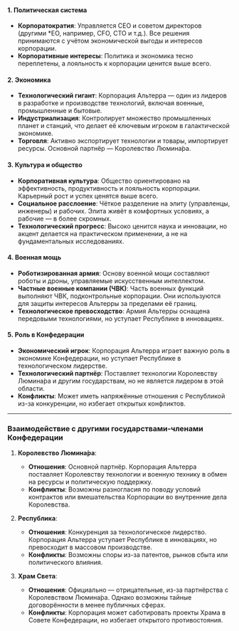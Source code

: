 #### 1. **Политическая система**

- **Корпоратократия**: Управляется CEO и советом директоров (другими *EO, например, CFO, CTO и т.д.). Все решения принимаются с учётом экономической выгоды и интересов корпорации.
- **Корпоративные интересы**: Политика и экономика тесно переплетены, а лояльность к корпорации ценится выше всего.

#### 2. **Экономика**

- **Технологический гигант**: Корпорация Альтерра — один из лидеров в разработке и производстве технологий, включая военные, промышленные и бытовые.
- **Индустриализация**: Контролирует множество промышленных планет и станций, что делает её ключевым игроком в галактической экономике.
- **Торговля**: Активно экспортирует технологии и товары, импортирует ресурсы. Основной партнёр — Королевство Люмина́ра.

#### 3. **Культура и общество**

- **Корпоративная культура**: Общество ориентировано на эффективность, продуктивность и лояльность корпорации. Карьерный рост и успех ценятся выше всего.
- **Социальное расслоение**: Чёткое разделение на элиту (управленцы, инженеры) и рабочих. Элита живёт в комфортных условиях, а рабочие — в более скромных.
- **Технологический прогресс**: Высоко ценится наука и инновации, но акцент делается на практическом применении, а не на фундаментальных исследованиях.

#### 4. **Военная мощь**

- **Роботизированная армия**: Основу военной мощи составляют роботы и дроны, управляемые искусственным интеллектом.
- **Частные военные компании (ЧВК)**: Часть военных функций выполняют ЧВК, подконтрольные корпорации. Они используются для защиты интересов Альтерры за пределами её границ.
- **Технологическое превосходство**: Армия Альтерры оснащена передовыми технологиями, но уступает Республике в инновациях.

#### 5. **Роль в Конфедерации**

- **Экономический игрок**: Корпорация Альтерра играет важную роль в экономике Конфедерации, но уступает Республике в технологическом лидерстве.
- **Технологический партнёр**: Поставляет технологии Королевству Люмина́ра и другим государствам, но не является лидером в этой области.
- **Конфликты**: Может иметь напряжённые отношения с Республикой из-за конкуренции, но избегает открытых конфликтов.

---
### **Взаимодействие с другими государствами-членами Конфедерации**

1. **Королевство Люмина́ра**:
    - **Отношения**: Основной партнёр. Корпорация Альтерра поставляет Королевству технологии и военную технику в обмен на ресурсы и политическую поддержку.
    - **Конфликты**: Возможны разногласия по поводу условий контрактов или вмешательства Корпорации во внутренние дела Королевства.
      
2. **Республика**:
    - **Отношения**: Конкуренция за технологическое лидерство. Корпорация Альтерра уступает Республике в инновациях, но превосходит в массовом производстве.
    - **Конфликты**: Возможны споры из-за патентов, рынков сбыта или политического влияния.
      
3. **Храм Света**:
    - **Отношения**: Официально — отрицательные, из-за партнёрства с Королевством Люмина́ра. Однако возможны тайные договорённости в менее публичных сферах.
    - **Конфликты**: Корпорация может саботировать проекты Храма в Совете Конфедерации, но избегает открытого противостояния.